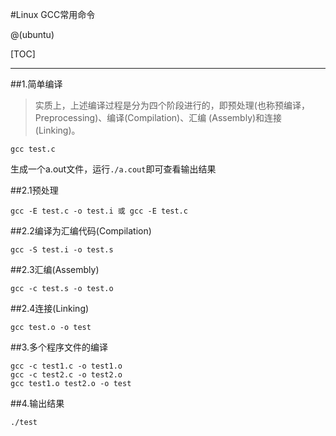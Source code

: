 #Linux GCC常用命令

@(ubuntu)

[TOC]

---


##1.简单编译

>实质上，上述编译过程是分为四个阶段进行的，即预处理(也称预编译，Preprocessing)、编译(Compilation)、汇编 (Assembly)和连接(Linking)。

```
gcc test.c
```
生成一个a.out文件，运行`./a.cout`即可查看输出结果

##2.1预处理

```
gcc -E test.c -o test.i 或 gcc -E test.c
```

##2.2编译为汇编代码(Compilation)

```
gcc -S test.i -o test.s
```

##2.3汇编(Assembly)

```
gcc -c test.s -o test.o
```

##2.4连接(Linking)

```
gcc test.o -o test
```

##3.多个程序文件的编译

```
gcc -c test1.c -o test1.o
gcc -c test2.c -o test2.o
gcc test1.o test2.o -o test
```

##4.输出结果

    ./test

